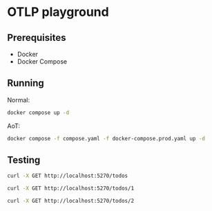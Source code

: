 # OTLP playground

## Prerequisites

- Docker
- Docker Compose

## Running

Normal:
```bash
docker compose up -d
```
AoT:
```bash
docker compose -f compose.yaml -f docker-compose.prod.yaml up -d
```

## Testing

```bash
curl -X GET http://localhost:5270/todos
```

```bash
curl -X GET http://localhost:5270/todos/1
```

```bash
curl -X GET http://localhost:5270/todos/2
```

